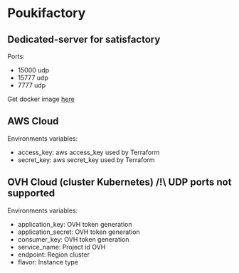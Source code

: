 # Poukifactory

## Dedicated-server for satisfactory

Ports:

- 15000 udp
- 15777 udp
- 7777 udp

Get docker image [here](https://hub.docker.com/r/pouki/satisfactory)

## AWS Cloud

Environments variables:

- access_key: aws access_key used by Terraform
- secret_key: aws secret_key used by Terraform

## OVH Cloud (cluster Kubernetes) /!\ UDP ports not supported

Environments variables:

- application_key: OVH token generation
- application_secret: OVH token generation
- consumer_key: OVH token generation
- service_name: Project id OVH
- endpoint: Region cluster
- flavor: Instance type
